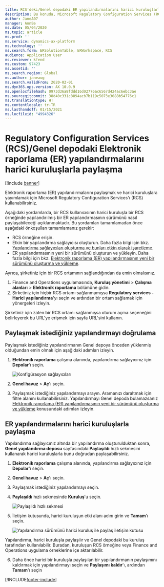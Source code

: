 ```yaml
---
title: RCS'deki/Genel depodaki ER yapılandırmalarını harici kuruluşlarla paylaşma
description: Bu konuda, Microsoft Regulatory Configuration Services (RCS)/Genel depodaki Elektronik raporlama (ER) yapılandırmalarının harici kuruluşlarla doğrudan nasıl paylaşılacağı açıklanmaktadır.
author: JaneA07
manager: AnnBe
ms.date: 05/04/2020
ms.topic: article
ms.prod: ''
ms.service: dynamics-ax-platform
ms.technology: ''
ms.search.form: ERSolutionTable, ERWorkspace, RCS
audience: Application User
ms.reviewer: kfend
ms.custom: 97423
ms.assetid: ''
ms.search.region: Global
ms.author: janeaug
ms.search.validFrom: 2020-02-01
ms.dyn365.ops.version: AX 10.0.9
ms.openlocfilehash: 0973d36a8fddd16d02776ac6567d424ac6ebc3ae
ms.sourcegitcommit: 38d40c331c8894acb7b119c5073e3088b54776c1
ms.translationtype: HT
ms.contentlocale: tr-TR
ms.lasthandoff: 01/15/2021
ms.locfileid: "4994326"
---
```

# <a name="share-electronic-reporting-er-configurations-in-regulatory-configuration-services-rcs-global-repository-with-external-organizations"></a>Regulatory Configuration Services (RCS)/Genel depodaki Elektronik raporlama (ER) yapılandırmalarını harici kuruluşlarla paylaşma

[!include [banner](../includes/banner.md)]

Elektronik raporlama (ER) yapılandırmalarını paylaşmak ve harici kuruluşlara yayımlamak için Microsoft Regulatory Configuration Services'ı (RCS) kullanabilirsiniz.

Aşağıdaki yordamlarda, bir RCS kullanıcısının harici kuruluşla bir RCS örneğinde yapılandırılmış bir ER yapılandırmasının sürümünü nasıl paylaşabileceği açıklanmaktadır. Bu yordamları tamamlamadan önce aşağıdaki önkoşulları tamamlamanız gerekir:

- RCS örneğine erişin.
- Etkin bir yapılandırma sağlayıcısı oluşturun. Daha fazla bilgi için bkz. [Yapılandırma sağlayıcıları oluşturma ve bunları etkin olarak işaretleme](../../fin-ops-core/dev-itpro/analytics/tasks/er-configuration-provider-mark-it-active-2016-11.md).
- ER yapılandırmasının yeni bir sürümünü oluşturun ve yükleyin. Daha fazla bilgi için bkz. [Elektronik raporlama (ER) yapılandırmasının yeni bir sürümünü oluşturma ve yükleme](rcs-global-repo-upload.md).

Ayrıca, şirketiniz için bir RCS ortamının sağlandığından da emin olmalısınız.

1. Finance and Operations uygulamasında, **Kuruluş yönetimi** \> **Çalışma alanları** \> **Elektronik raporlama** bölümüne gidin.
2. Şirketiniz için hiçbir RCS ortamı sağlanmamışsa **Regulatory services - Harici yapılandırma**'yı seçin ve ardından bir ortam sağlamak için yönergeleri izleyin.

Şirketiniz için zaten bir RCS ortamı sağlanmışsa oturum açma seçeneğini belirleyerek bu URL'ye erişmek için sayfa URL'sini kullanın.

## <a name="verify-the-configuration-that-you-want-to-share"></a>Paylaşmak istediğiniz yapılandırmayı doğrulama

Paylaşmak istediğiniz yapılandırmanın Genel depoya önceden yüklenmiş olduğundan emin olmak için aşağıdaki adımları izleyin.

1. **Elektronik raporlama** çalışma alanında, yapılandırma sağlayıcınız için **Depolar**'ı seçin.

    ![Konfigürasyon sağlayıcıları](media/1_RCS_Repo_for_config_provider.JPG)

2. **Genel havuz** \> **Aç**'ı seçin.
3. Paylaşmak istediğiniz yapılandırmayı arayın. Aramanızı daraltmak için filtre alanını kullanabilirsiniz. Yapılandırmayı Genel depoda bulamazsanız [Elektronik raporlama (ER) yapılandırmasının yeni bir sürümünü oluşturma ve yükleme](rcs-global-repo-upload.md) konusundaki adımları izleyin.

## <a name="share-er-configurations-with-external-organizations"></a>ER yapılandırmalarını harici kuruluşlarla paylaşma

Yapılandırma sağlayıcınız altında bir yapılandırma oluşturulduktan sonra, **Genel yapılandırma deposu** sayfasındaki **Paylaşıldı** hızlı sekmesini kullanarak harici kuruluşlarla bunu doğrudan paylaşabilirsiniz.

1. **Elektronik raporlama** çalışma alanında, yapılandırma sağlayıcınız için **Depolar**'ı seçin.
2. **Genel havuz** \> **Aç**'ı seçin. 
3. Paylaşmak istediğiniz yapılandırmayı seçin.
4. **Paylaşıldı** hızlı sekmesinde **Kuruluş**'u seçin.

    ![Paylaşıldı hızlı sekmesi](media/1_RCS_Repo_for_Share_with_org.JPG)

5. İletişim kutusunda, harici kuruluşun etki alanı adını girin ve **Tamam**'ı seçin.

    ![Yapılandırma sürümünü harici kuruluş ile paylaş iletişim kutusu](media/1_RCS_Repo_for_Share_with_form.JPG)

Yapılandırma, harici kuruluşla paylaşılır ve Genel depodaki bu kuruluş tarafından kullanılabilir. Buradan, kuruluşun RCS örneğine veya Finance and Operations uygulama örneklerine içe aktarılabilir.

6. Daha önce harici bir kuruluşla paylaşılan bir yapılandırmanın paylaşımını kaldırmak için yapılandırmayı seçin ve **Paylaşımı kaldır**'ı, ardından **Tamam**'ı seçin


[!INCLUDE[footer-include](../../includes/footer-banner.md)]